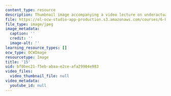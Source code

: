 ```yaml
---
content_type: resource
description: Thumbnail image accompanying a video lecture on underactuated robotics.
file: https://ol-ocw-studio-app-production.s3.amazonaws.com/courses/6-832-underactuated-robotics-spring-2009/bf0bec21f5ebabaae2ceafa29904e983_15.jpg
file_type: image/jpeg
image_metadata:
  caption: ''
  credit: ''
  image-alt: ''
learning_resource_types: []
ocw_type: OCWImage
resourcetype: Image
title: '15'
uid: bf0bec21-f5eb-abaa-e2ce-afa29904e983
video_files:
  video_thumbnail_file: null
video_metadata:
  youtube_id: null
---
```

